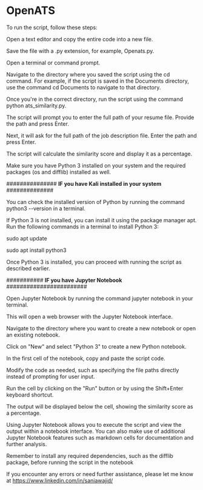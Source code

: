 # OpenATS

To run the script, follow these steps:

Open a text editor and copy the entire code into a new file.

Save the file with a .py extension, for example, Openats.py.

Open a terminal or command prompt.

Navigate to the directory where you saved the script using the cd command. For example, if the script is saved in the Documents directory, use the command cd Documents to navigate to that directory.

Once you're in the correct directory, run the script using the command python ats_similarity.py.

The script will prompt you to enter the full path of your resume file. Provide the path and press Enter.

Next, it will ask for the full path of the job description file. Enter the path and press Enter.

The script will calculate the similarity score and display it as a percentage.

Make sure you have Python 3 installed on your system and the required packages (os and difflib) installed as well.


###############   **IF you have Kali installed in your system**  ##############

You can check the installed version of Python by running the command python3 --version in a terminal.

If Python 3 is not installed, you can install it using the package manager apt. Run the following commands in a terminal to install Python 3:

sudo apt update

sudo apt install python3

Once Python 3 is installed, you can proceed with running the script as described earlier.


########### **IF you have Jupyter Notebook**  ########################

Open Jupyter Notebook by running the command jupyter notebook in your terminal.

This will open a web browser with the Jupyter Notebook interface.

Navigate to the directory where you want to create a new notebook or open an existing notebook.

Click on "New" and select "Python 3" to create a new Python notebook.

In the first cell of the notebook, copy and paste the script code.

Modify the code as needed, such as specifying the file paths directly instead of prompting for user input.

Run the cell by clicking on the "Run" button or by using the Shift+Enter keyboard shortcut.

The output will be displayed below the cell, showing the similarity score as a percentage.

Using Jupyter Notebook allows you to execute the script and view the output within a notebook interface. You can also make use of additional Jupyter Notebook features such as markdown cells for documentation and further analysis.

Remember to install any required dependencies, such as the difflib package, before running the script in the notebook


If you encounter any errors or need further assistance, please let me know at https://www.linkedin.com/in/saniawajid/

